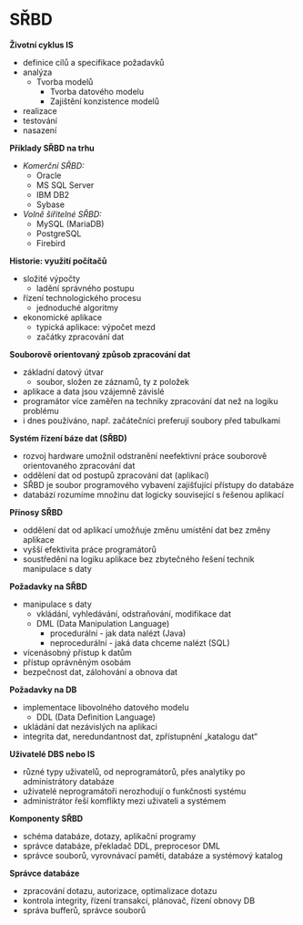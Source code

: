 # SŘBD

**Životní cyklus IS**

- definice cílů a specifikace požadavků
- analýza
    - Tvorba modelů
	    - Tvorba datového modelu
	    - Zajištění konzistence modelů
- realizace
- testování
- nasazení

**Příklady SŘBD na trhu**

- _Komerční SŘBD:_
    - Oracle
    - MS SQL Server
    - IBM DB2
    - Sybase
- _Volně šiřitelné SŘBD:_
    - MySQL (MariaDB)
    - PostgreSQL
    - Firebird

**Historie: využití počítačů**

- složité výpočty
	- ladění správného postupu
- řízení technologického procesu
	- jednoduché algoritmy
- ekonomické aplikace
	- typická aplikace: výpočet mezd
	- začátky zpracování dat

**Souborově orientovaný způsob zpracování dat**

- základní datový útvar
	- soubor, složen ze záznamů, ty z položek
- aplikace a data jsou vzájemně závislé
- programátor více zaměřen na techniky zpracování dat než na logiku problému
- i dnes používáno, např. začátečníci preferují soubory před tabulkami

**Systém řízení báze dat (SŘBD)**

- rozvoj hardware umožnil odstranění neefektivní práce souborově orientovaného zpracování dat
- oddělení dat od postupů zpracování dat (aplikací)
- SŘBD je soubor programového vybavení zajišťující přístupy do databáze
- databází rozumíme množinu dat logicky související s řešenou aplikací

**Přínosy SŘBD**

- oddělení dat od aplikací umožňuje změnu umístění dat bez změny aplikace
- vyšší efektivita práce programátorů
- soustředění na logiku aplikace bez zbytečného řešení technik manipulace s daty

**Požadavky na SŘBD**

- manipulace s daty
	- vkládání, vyhledávání, odstraňování, modifikace dat
	- DML (Data Manipulation Language)
		- procedurální - jak data nalézt (Java)
		- neprocedurální - jaká data chceme nalézt (SQL)
- vícenásobný přístup k datům
- přístup oprávněným osobám
- bezpečnost dat, zálohování a obnova dat

**Požadavky na DB**

- implementace libovolného datového modelu
	- DDL (Data Definition Language)
- ukládání dat nezávislých na aplikaci
- integrita dat, neredundantnost dat, zpřístupnění „katalogu dat“

**Uživatelé DBS nebo IS**

- různé typy uživatelů, od neprogramátorů, přes analytiky po administrátory databáze
- uživatelé neprogramátoři nerozhodují o funkčnosti systému
- administrátor řeší komflikty mezi uživateli a systémem

**Komponenty SŘBD**

- schéma databáze, dotazy, aplikační programy
- správce databáze, překladač DDL, preprocesor DML
- správce souborů, vyrovnávací paměti, databáze a systémový katalog

**Správce databáze**

- zpracování dotazu, autorizace, optimalizace dotazu
- kontrola integrity, řízení transakcí, plánovač, řízení obnovy DB
- správa bufferů, správce souborů
